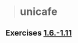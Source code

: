 > # unicafe

## Exercises [1.6.-1.11](https://fullstackopen.com/en/part1/a_more_complex_state_debugging_react_apps#exercises-1-6-1-14)
